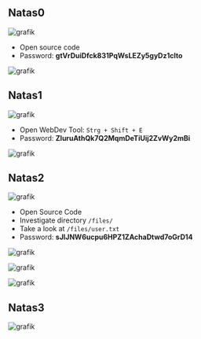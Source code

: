 ## Natas0

![grafik](https://user-images.githubusercontent.com/84674087/133155764-5376c618-69cb-45ef-b76f-3a4060879765.png)

- Open source code
- Password: **gtVrDuiDfck831PqWsLEZy5gyDz1clto**

![grafik](https://user-images.githubusercontent.com/84674087/133155920-d7b3aa9c-886f-4087-a5f3-dfc95e0bb71e.png)

## Natas1

![grafik](https://user-images.githubusercontent.com/84674087/133156164-fa3372d1-bf4f-46a5-b1dd-e79427041888.png)

- Open WebDev Tool: `Strg + Shift + E`
- Password: **ZluruAthQk7Q2MqmDeTiUij2ZvWy2mBi**

![grafik](https://user-images.githubusercontent.com/84674087/133156322-b89aec88-d8cc-49a8-8cf1-9c8017ed4a90.png)

## Natas2

![grafik](https://user-images.githubusercontent.com/84674087/133156488-d55227b2-f89b-4b21-94e9-f6937be6b375.png)

- Open Source Code
- Investigate directory `/files/`
- Take a look at `/files/user.txt`
- Password: **sJIJNW6ucpu6HPZ1ZAchaDtwd7oGrD14**

![grafik](https://user-images.githubusercontent.com/84674087/133156859-5fbeceae-4245-4fc9-804d-8b1d4fe3d72b.png)

![grafik](https://user-images.githubusercontent.com/84674087/133156942-396cebe3-40e4-47c9-80c7-f22afdbc0871.png)

![grafik](https://user-images.githubusercontent.com/84674087/133157019-cf70a75f-b942-4113-9cf9-0b4856b9da1b.png)

## Natas3

![grafik](https://user-images.githubusercontent.com/84674087/133157139-ea4a3b16-6c6c-4859-984c-80ac5b0feb56.png)


